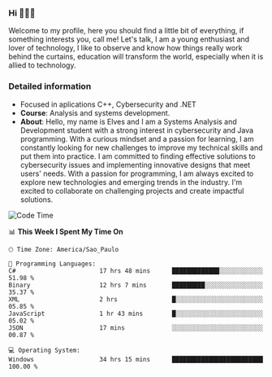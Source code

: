 


### Hi 🙋🏽‍♂️

Welcome to my profile, here you should find a little bit of everything, if something interests you, call me! Let's talk,
I am a young enthusiast and lover of technology, I like to observe and know how things really work behind the curtains, 
education will transform the world, especially when it is allied to technology.

### Detailed information
* Focused in aplications C++, Cybersecurity and .NET
* **Course**: Analysis and systems development.
* **About**: Hello, my name is Elves and I am a Systems Analysis and Development student with a strong interest in cybersecurity and Java programming. With a curious mindset and a passion for learning, I am constantly looking for new challenges to improve my technical skills and put them into practice. I am committed to finding effective solutions to cybersecurity issues and implementing innovative designs that meet users' needs. With a passion for programming, I am always excited to explore new technologies and emerging trends in the industry. I'm excited to collaborate on challenging projects and create impactful solutions.

<!--START_SECTION:waka-->
![Code Time](http://img.shields.io/badge/Code%20Time-177%20hrs%2026%20mins-blue)

📊 **This Week I Spent My Time On** 

```text
🕑︎ Time Zone: America/Sao_Paulo

💬 Programming Languages: 
C#                       17 hrs 48 mins      █████████████░░░░░░░░░░░░   51.98 % 
Binary                   12 hrs 7 mins       █████████░░░░░░░░░░░░░░░░   35.37 % 
XML                      2 hrs               █░░░░░░░░░░░░░░░░░░░░░░░░   05.85 % 
JavaScript               1 hr 43 mins        █░░░░░░░░░░░░░░░░░░░░░░░░   05.02 % 
JSON                     17 mins             ░░░░░░░░░░░░░░░░░░░░░░░░░   00.87 % 

💻 Operating System: 
Windows                  34 hrs 15 mins      █████████████████████████   100.00 % 
```


<!--END_SECTION:waka-->


